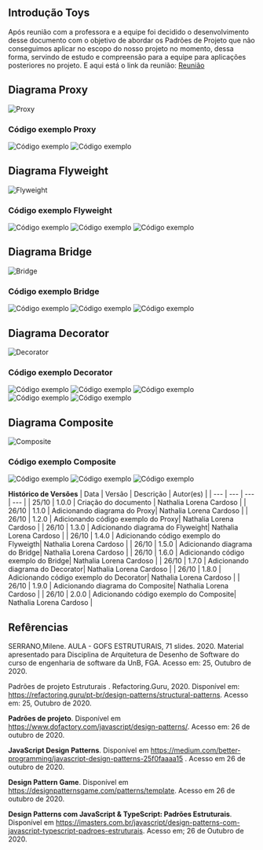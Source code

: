 ## Introdução Toys

Após reunião com a professora e a equipe foi decidido o desenvolvimento desse documento com o objetivo de abordar os Padrões de Projeto que não conseguimos aplicar no escopo do nosso projeto no momento, dessa forma, servindo de estudo e compreensão para a equipe para aplicações posteriores no projeto. E aqui está o link da reunião: [Reunião](https://teams.microsoft.com/l/channel/19%3ae595cf6cc5214fa98300b044b21f7ab7%40thread.tacv2/Geral?groupId=d1a1d9e3-ea25-46e9-a59c-3606cf72fc81&tenantId=ec359ba1-630b-4d2b-b833-c8e6d48f8059)

## Diagrama Proxy

![Proxy](https://imgur.com/XeAVuew.png)


### Código exemplo Proxy

![Código exemplo](https://imgur.com/pzbdNo5.png)
![Código exemplo](https://imgur.com/NbBkeOi.png)

## Diagrama Flyweight

![Flyweight](https://imgur.com/Ld1nzKr.png)

### Código exemplo Flyweight

![Código exemplo](https://imgur.com/oaOMTyz.png)
![Código exemplo](https://imgur.com/52zrZQ8.png)
![Código exemplo](https://imgur.com/AboW8ah.png)

## Diagrama Bridge

![Bridge](https://imgur.com/9nSNglq.png)

### Código exemplo Bridge

![Código exemplo](https://imgur.com/o2o0UK4.png)
![Código exemplo](https://imgur.com/vNHtXtm.png)
![Código exemplo](https://imgur.com/yPgbCxI.png)

## Diagrama Decorator

![Decorator](https://imgur.com/6pZk2nN.png)

### Código exemplo Decorator


![Código exemplo](https://imgur.com/4nFKEPb.png)
![Código exemplo](https://imgur.com/ftWiAFU.png)
![Código exemplo](https://imgur.com/I2VXnI0.png)
![Código exemplo](https://imgur.com/u1D4bVD.png)
![Código exemplo](https://imgur.com/KPIqY3q.png)

## Diagrama Composite

![Composite](https://imgur.com/iYaq6bc.png)

### Código exemplo Composite

![Código exemplo](https://imgur.com/0KRWJ0g.png)
![Código exemplo](https://imgur.com/C4lAd55.png)
![Código exemplo](https://imgur.com/23HlgqH.png)



**Histórico de Versões**
| Data | Versão | Descrição | Autor(es) |
| --- | --- | --- | --- |
| 25/10 | 1.0.0 | Criação do documento | Nathalia Lorena Cardoso |
| 26/10 | 1.1.0 |  Adicionando diagrama do Proxy| Nathalia Lorena Cardoso |
| 26/10 | 1.2.0 |  Adicionando código exemplo do Proxy| Nathalia Lorena Cardoso |
| 26/10 | 1.3.0 |  Adicionando diagrama do Flyweight| Nathalia Lorena Cardoso |
| 26/10 | 1.4.0 |  Adicionando código exemplo do Flyweigth| Nathalia Lorena Cardoso |
| 26/10 | 1.5.0 |  Adicionando diagrama do Bridge| Nathalia Lorena Cardoso |
| 26/10 | 1.6.0 |  Adicionando código exemplo do Bridge| Nathalia Lorena Cardoso |
| 26/10 | 1.7.0 |  Adicionando diagrama do Decorator| Nathalia Lorena Cardoso |
| 26/10 | 1.8.0 |  Adicionando código exemplo do Decorator| Nathalia Lorena Cardoso |
| 26/10 | 1.9.0 |  Adicionando diagrama do Composite| Nathalia Lorena Cardoso |
| 26/10 | 2.0.0 |  Adicionando código exemplo do Composite| Nathalia Lorena Cardoso |


## Refêrencias

SERRANO,Milene. AULA - GOFS ESTRUTURAIS, 71 slides. 2020. Material apresentado para Disciplina de Arquitetura de Desenho de Software do curso de engenharia de software da UnB, FGA. Acesso em: 25, Outubro de 2020.

Padrões de projeto Estruturais . Refactoring.Guru, 2020. Disponível em: <https://refactoring.guru/pt-br/design-patterns/structural-patterns>. Acesso em: 25, Outubro de 2020.

**Padrões de projeto**. Disponível em <https://www.dofactory.com/javascript/design-patterns/>. Acesso em: 26 de outubro de 2020.

**JavaScript Design Patterns**. Disponível em <https://medium.com/better-programming/javascript-design-patterns-25f0faaaa15> . Acesso em 26 de outubro de 2020.

**Design Pattern Game**. Disponível em <https://designpatternsgame.com/patterns/template>. Acesso em 26 de outubro de 2020.

**Design Patterns com JavaScript & TypeScript: Padrões Estruturais**. Disponível em <https://imasters.com.br/javascript/design-patterns-com-javascript-typescript-padroes-estruturais>. Acesso em; 26 de Outubro de 2020.